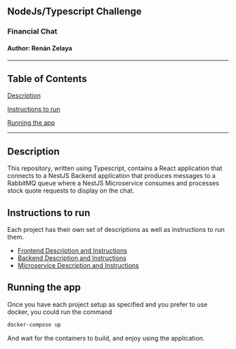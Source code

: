 ## NodeJs/Typescript Challenge

### Financial Chat

#### Author: Renán Zelaya

---

## Table of Contents

[Description](#description)

[Instructions to run](#instructions-to-run)

[Running the app](#running-the-app)

---

## Description

This repository, written using Typescript, contains a React application that connects to a NestJS Backend application that produces messages to a RabbitMQ queue where a NestJS Microservice consumes and processes stock quote requests to display on the chat.

## Instructions to run

Each project has their own set of descriptions as well as instructions to run them.

- [Frontend Description and Instructions](frontend/README.md)
- [Backend Description and Instructions](backend/README.md)
- [Microservice Description and Instructions](microservice/README.md)

## Running the app

Once you have each project setup as specified and you prefer to use docker, you could run the command

```bash
docker-compose up
```

And wait for the containers to build, and enjoy using the application.

